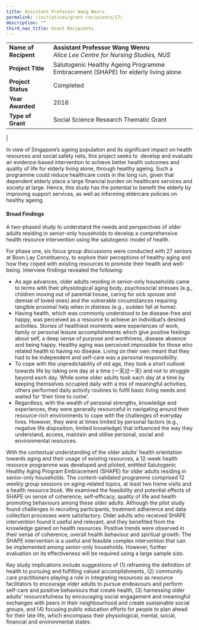 ```yaml
---
title: Assistant Professor Wang Wenru
permalink: /initiatives/grant-recipients/17/
description: ""
third_nav_title: Grant Recipients
---
```

|  |  |
|---|---|
| **Name of Recipent** | **Assistant Professor Wang Wenru**<br>_Alice Lee Centre for Nursing Studies, NUS_ |
| **Project Title** | Salutogenic Healthy Ageing Programme Embracement (SHAPE) for elderly living alone |
| **Project Status** | Completed |
| **Year Awarded** | 2016 |
| **Type of Grant** | Social Science Research Thematic Grant |
|

In view of Singapore’s ageing population and its significant impact on health resources and social safety nets, this project seeks to  develop and evaluate an evidence-based intervention to achieve better health outcomes and quality of life for elderly living alone, through healthy ageing. Such a programme could reduce healthcare costs in the long run, given that dependent elderly place a large financial burden on healthcare services and society at large. Hence, this study has the potential to benefit the elderly by improving support services, as well as informing eldercare policies on healthy ageing.

#### **Broad Findings**
A two-phased study to understand the needs and perspectives of older adults residing in senior-only households to develop a comprehensive health resource intervention using the salutogenic model of health.

For phase one, six focus group discussions were conducted with 27 seniors at Boon Lay Constituency, to explore their perceptions of healthy aging and how they coped with existing resources to promote their health and well-being. Interview findings revealed the following:

*   As age advances, older adults residing in senior-only households came to terms with their physiological aging body, psychosocial stresses (e.g., children moving out of parental house, caring for sick spouse and demise of loved ones) and the vulnerable circumstances requiring tangible proximal help when in distress (e.g., sudden fall at home).
*   Having health, which was commonly understood to be disease-free and happy, was perceived as a resource to achieve an individual’s desired activities. Stories of healthiest moments were experiences of work, family or personal leisure accomplishments which give positive feelings about self, a deep sense of purpose and worthiness, disease absence and being happy. Healthy aging was perceived impossible for those who related health to having no disease. Living on their own meant that they had to be independent and self-care was a personal responsibility.
*   To cope with the unpredictability of old age, they took a short outlook towards life by taking one day at a time (一天过一天) and not to struggle beyond each day. While some older adults took each day at a time by keeping themselves occupied daily with a mix of meaningful activities, others performed daily activity routines to fulfil basic living needs and waited for ‘their time to come’.
*   Regardless, with the wealth of personal strengths, knowledge and experiences, they were generally resourceful in navigating around their resource-rich environments to cope with the challenges of everyday lives. However, they were at times limited by personal factors (e.g., negative life disposition, limited knowledge) that influenced the way they understand, access, maintain and utilise personal, social and environmental resources.

With the contextual understanding of the older adults’ health orientation towards aging and their usage of existing resources, a 12-week health resource programme was developed and piloted, entitled Salutogenic Healthy Aging Program Embracement (SHAPE) for older adults residing in senior-only households. The content-validated programme comprised 12 weekly group sessions on aging-related topics, at least two home visits and a health resource book. We examined the feasibility and potential effects of SHAPE on sense of coherence, self-efficacy, quality of life and health promoting behaviours among these older adults. Although the pilot study found challenges in recruiting participants, treatment adherence and data collection processes were satisfactory. Older adults who received SHAPE intervention found it useful and relevant, and they benefited from the knowledge gained on health resources. Positive trends were observed in their sense of coherence, overall health behaviour and spiritual growth. The SHAPE intervention is a useful and feasible complex intervention that can be implemented among senior-only households. However, further evaluation on its effectiveness will be required using a large sample size.

Key study implications include suggestions of (1) reframing the definition of health to pursuing and fulfilling valued accomplishments, (2) community care practitioners playing a role in integrating resources as resource facilitators to encourage older adults to pursue endeavours and perform self-care and positive behaviours that create health, (3) harnessing older adults’ resourcefulness by encouraging social engagement and meaningful exchanges with peers in their neighbourhood and create sustainable social groups, and (4) focusing public education efforts for people to plan ahead for their late life, which encompass their physiological, mental, social, financial and environmental states.

